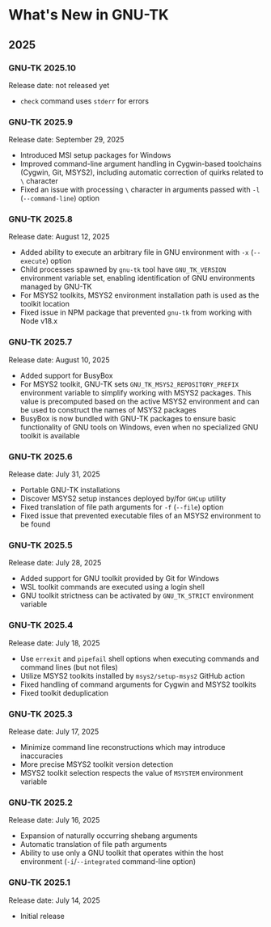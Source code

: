 # What's New in GNU-TK

## 2025

### GNU-TK 2025.10

Release date: not released yet

- `check` command uses `stderr` for errors

### GNU-TK 2025.9

Release date: September 29, 2025

- Introduced MSI setup packages for Windows
- Improved command-line argument handling in Cygwin-based toolchains (Cygwin,
  Git, MSYS2), including automatic correction of quirks related to `\`
  character
- Fixed an issue with processing `\` character in arguments passed with `-l`
  (`--command-line`) option

### GNU-TK 2025.8

Release date: August 12, 2025

- Added ability to execute an arbitrary file in GNU environment with `-x`
  (`--execute`) option
- Child processes spawned by `gnu-tk` tool have `GNU_TK_VERSION` environment
  variable set, enabling identification of GNU environments managed by GNU-TK
- For MSYS2 toolkits, MSYS2 environment installation path is used as the toolkit
  location
- Fixed issue in NPM package that prevented `gnu-tk` from working with Node
  v18.x

### GNU-TK 2025.7

Release date: August 10, 2025

- Added support for BusyBox
- For MSYS2 toolkit, GNU-TK sets `GNU_TK_MSYS2_REPOSITORY_PREFIX` environment
  variable to simplify working with MSYS2 packages. This value is precomputed
  based on the active MSYS2 environment and can be used to construct the names
  of MSYS2 packages
- BusyBox is now bundled with GNU-TK packages to ensure basic functionality of
  GNU tools on Windows, even when no specialized GNU toolkit is available

### GNU-TK 2025.6

Release date: July 31, 2025

- Portable GNU-TK installations
- Discover MSYS2 setup instances deployed by/for `GHCup` utility
- Fixed translation of file path arguments for `-f` (`--file`) option
- Fixed issue that prevented executable files of an MSYS2 environment to be
  found

### GNU-TK 2025.5

Release date: July 28, 2025

- Added support for GNU toolkit provided by Git for Windows
- WSL toolkit commands are executed using a login shell
- GNU toolkit strictness can be activated by `GNU_TK_STRICT` environment
  variable

### GNU-TK 2025.4

Release date: July 18, 2025

- Use `errexit` and `pipefail` shell options when executing commands and command
  lines (but not files)
- Utilize MSYS2 toolkits installed by `msys2/setup-msys2` GitHub action
- Fixed handling of command arguments for Cygwin and MSYS2 toolkits
- Fixed toolkit deduplication

### GNU-TK 2025.3

Release date: July 17, 2025

- Minimize command line reconstructions which may introduce inaccuracies
- More precise MSYS2 toolkit version detection
- MSYS2 toolkit selection respects the value of `MSYSTEM` environment variable

### GNU-TK 2025.2

Release date: July 16, 2025

- Expansion of naturally occurring shebang arguments
- Automatic translation of file path arguments
- Ability to use only a GNU toolkit that operates within the host environment
  (`-i`/`--integrated` command-line option)

### GNU-TK 2025.1

Release date: July 14, 2025

- Initial release
